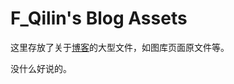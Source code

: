 # F_Qilin's Blog Assets

这里存放了关于[博客](https://github.com/FZQ0003/blog-source)的大型文件，如图库页面原文件等。

没什么好说的。
